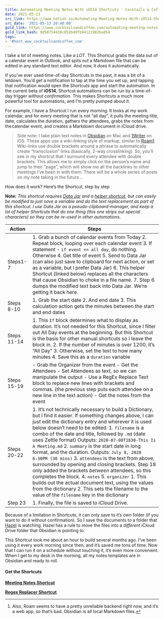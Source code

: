 ```yaml
---
title: Automating Meeting Notes With iOS14 Shortcuts - Cocktails & Coffee
date: 2021-05-13
src_link: https://www.notion.so/Automating-Meeting-Notes-With-iOS14-Shortcuts-Cocktails-Coffee-62f4ab64ddf542b19f43a921c5dfc4ce
src_date: '2021-05-13 20:40:00'
gold_link: https://www.cocktailsandcoffee.com/automating-meeting-notes-with-ios14-shortcuts
gold_link_hash: 9d58754438c852b49fb94121982ba854
tags:
- '#host_www_cocktailsandcoffee_com'
---
```



I take a lot of meeting notes. Like *a LOT*. This Shortcut grabs the data out of a calendar event in Outlook, and spits out a Markdown file that can be edited in any standard text editor. And now, it does it automatically.


If you’ve ever used time-of-day Shortcuts in the past, it was a bit of a letdown. You’d get a notification to tap at the time you set up, and tapping that notification would open the Shortcuts app and start the automation. In the current beta of **iOS14**, Shortcut automations can be run by a time-of-day trigger *without confirmation*. This makes Shortcuts a much more powerful tool for automations, and I’m pretty pumped about it.


For example, I have a Shortcut I run every morning. It looks at my work calendar, and for every meeting that is not “all day”, it pulls the meeting title, date, calculates the duration, gathers the attendees, grabs the notes from the calendar event, and creates a Markdown document in iCloud drive.



> Side note: I take plain text notes in [Obsidian](https://obsidian.md/) on Mac and [1Writer](https://apps.apple.com/us/app/1writer-markdown-text-editor/id680469088) on iOS. These apps use a wiki-linking style of markup, similar to [Roam](https://roamresearch.com/)[1](#footnote-111T). Wiki-links use double brackets around a phrase to automatically create “transclusion” links (basically, 2-way crosslinking). So, you’ll see in my shortcut that I surround every attendee with double brackets. This allows me to simply click on the person’s name and jump to their “page”, which will show me all the backlinks to other meetings I’ve been in with them. There will be a whole series of posts on my note taking in the future…


How does it work? Here’s the Shortcut, step by step


**Note:** *This shortcut requires [Data Jar](https://apps.apple.com/us/app/data-jar/id1453273600) and a [helper shortcut](https://www.icloud.com/shortcuts/46edfa4cb45445d0a544978ff8e416f7), but can easily be modified to just save a variable and do the text replacement as part of this shortcut. I use Data Jar as a pseudo-clipboard-manager, and keep a lot of helper Shortcuts that do one thing (this one strips out special characters) so they can be re-used in other automations.*




| Action | Steps |
| --- | --- |
| Steps1-7 | 1. Grab a bunch of calendar events from Today 2. Repeat block, looping over each calendar event 3. If statement - `if event == all day`, do nothing. Otherwise 4. Get title of event 5. Send to Data Jar (can also just save to clipboard for next action, or set as a variable, but I prefer Data Jar) 6. This helper Shortcut (linked below) replaces all the characters that cause Obsidian to choke in a file name. 7. Step 6 dumps the modified text back into Data Jar. We’re getting it back here. |
| Steps 8-10 | 1. Grab the start date 2. And end date 3. This calculation action gets the minutes between the start and end dates |
| Steps 11-14 | 1. This `If` block determines what to display as duration. It’s not needed for this Shortcut, since I filter out All Day events at the beginning. But this Shortcut is the basis for other manual shortcuts so I leave the block in. 2. If the number of minutes is over 1200, it’s “All Day” 3. Otherwise, set the text to how many minutes 4. Save this as a `duration` variable |
| Steps 15-19 | - Grab the Organizer from the event - Get the Attendees - Set Attendees as text, so we can manipulate the output - Use a RegEx Replace Text block to replace new lines with brackets and commas. (the previous step puts each attendee on a new line in the text action) - Get the notes from the event |
| Steps 20-22 | 1. It’s not technically necessary to build a Dictionary, but I find it easier. If something changes above, I can just edit the dictionary entry and wherever it is used below doesn’t need to be edited. 1. `filename` is a combo of the date and title, followed by `.md` (date uses Zettle format) Outputs: `2020-07-08T1830-This Is A Meeting.md` 2. `summary` is the start date in long format, and the duration. Outputs: `July 8, 2020 6:30PM (30 mins)` 3. `attendees` is the text from above, surrounded by opening and closing brackets. Step 18 only added the brackets *between* attendees, so this completes the block. 4. `notes` 5. `organizer` 1. This builds out the actual document text, using the values from the dictionary 2. This sets the filename to the value of the `filename` key in the dictionary |
| Step 23 | 1. Finally, the file is saved to iCloud Drive. |


Because of a limitation in Shortcuts, it can only save to it’s own folder (if you want to do it without confirmation). So I save the documents to a folder that [Hazel](https://www.noodlesoft.com/) is watching. Hazel has a rule to move the files into a *different* iCloud Drive folder that Obsidian is pointing to.


This Shortcut took me about an hour to build several months ago. I’ve been using it every work morning since then, and it’s saved me tons of time. Now that I can run it on a schedule without touching it, it’s even more convenient. When I get to my desk in the morning, all my notes templates are in Obsidian and ready to roll.


#### Get the Shortcuts


**[Meeting Notes Shortcut](https://www.icloud.com/shortcuts/7ec1753c27f249889e1d9b281fe00936)**


**[Regex Replacer Shortcut](https://www.icloud.com/shortcuts/46edfa4cb45445d0a544978ff8e416f7)**




---


1. Also, Roam seems to have a pretty unreliable backend right now, and it’s a web app, so that’s bad. Obsidian is all local Markdown files.[↩︎](#ref-111T)
